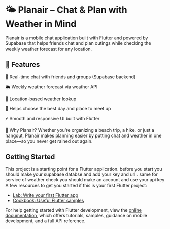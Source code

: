 <h1>🌤️ Planair – Chat & Plan with Weather in Mind</h1>
Planair is a mobile chat application built with Flutter and powered by Supabase that helps friends chat and plan outings while checking the weekly weather forecast for any location.

<h2>🧩 Features</h2>
💬 Real-time chat with friends and groups (Supabase backend)

🌦️ Weekly weather forecast via weather API

📍 Location-based weather lookup

📅 Helps choose the best day and place to meet up

⚡ Smooth and responsive UI built with Flutter

🚀 Why Planair?
Whether you're organizing a beach trip, a hike, or just a hangout, Planair makes planning easier by putting chat and weather in one place—so you never get rained out again.
## Getting Started

This project is a starting point for a Flutter application.
before you start you should make your supabase databse and add your key and url . same for service of weather check you should make an account and use your api key
<br>A few resources to get you started if this is your first Flutter project:

- [Lab: Write your first Flutter app](https://docs.flutter.dev/get-started/codelab)
- [Cookbook: Useful Flutter samples](https://docs.flutter.dev/cookbook)

For help getting started with Flutter development, view the
[online documentation](https://docs.flutter.dev/), which offers tutorials,
samples, guidance on mobile development, and a full API reference.

